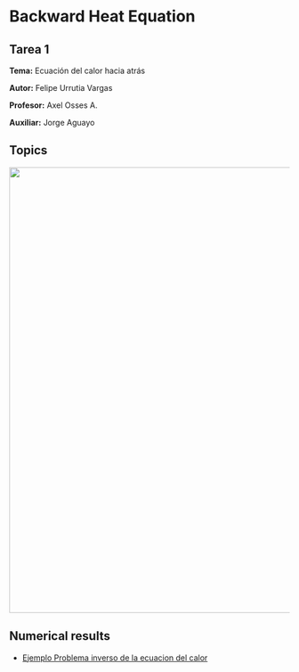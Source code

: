 # Backward Heat Equation
## Tarea 1

**Tema:** Ecuación del calor hacia atrás

**Autor:** Felipe Urrutia Vargas

**Profesor:** Axel Osses A.

**Auxiliar:** Jorge Aguayo

## Topics
<img width="800" src="citation_net.png">

## Numerical results

* [Ejemplo Problema inverso de la ecuacion del calor](Ejemplo%20Problema%20inverso%20de%20la%20ecuacion%20del%20calor.ipynb)
